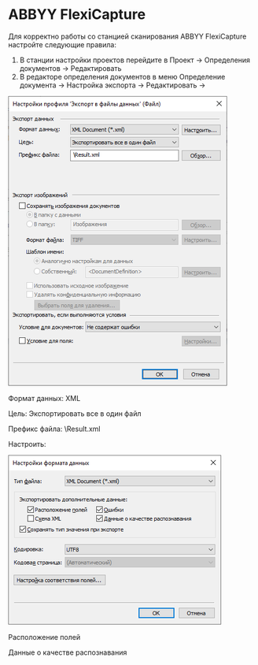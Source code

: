 # ABBYY FlexiCapture

&#x20;Для корректно работы со станцией сканирования ABBYY FlexiCapture настройте следующие правила:

1. В станции настройки проектов перейдите в Проект -> Определения документов -> Редактировать
2. В редакторе определения документов в меню Определение документа -> Настройка экспорта -> Редактировать ->&#x20;

![](<../../../../.gitbook/assets/image (637).png>)

Формат данных: XML

Цель: Экспортировать все в один файл

Префикс файла: \Result.xml

Настроить:

![](<../../../../.gitbook/assets/image (614).png>)

Расположение полей

Данные о качестве распознавания
